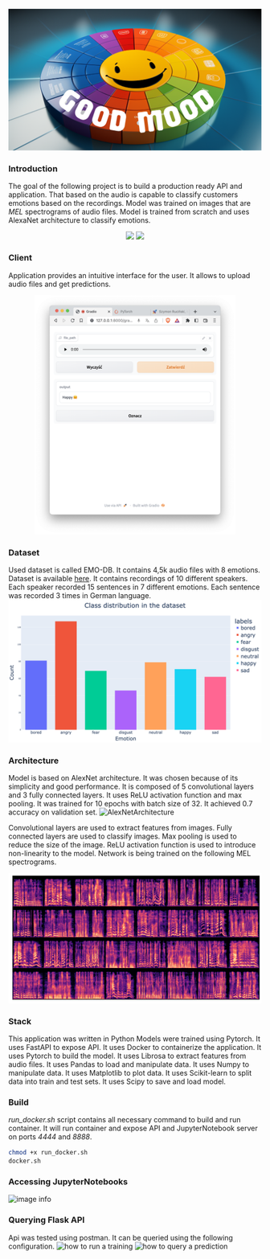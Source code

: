<p align="center">
  <img width="800" src="./documentation/good_mood.png">
</p>

### Introduction 
The goal of the following project is to build a production ready API and application. That based on the audio is capable to classify customers emotions based on the recordings. Model was trained on images that are *MEL* spectrograms of audio files. Model is trained from scratch and uses AlexaNet architecture to classify emotions.

<p align="center">
  <img width="267" src="https://t3.ftcdn.net/jpg/03/62/51/30/240_F_362513016_tKjuA71sDPPSwbJGFKMWpNN4fLCGffZP.jpg">
  <img width="267" src="https://t4.ftcdn.net/jpg/02/05/12/91/240_F_205129152_e5aBnf3Nyegz77U42HdVYOiautetG9wl.jpg">
</p>


### Client
Application provides an intuitive interface for the user. It allows to upload audio files and get predictions.

<p align="center">
  <img width="400" src="./documentation/gui.png">
</p>

### Dataset
Used dataset is called EMO-DB. It contains 4,5k audio files with 8 emotions. Dataset is available [here](https://www.emodb.bilderbar.info/download/). It contains recordings of 10 different speakers. Each speaker recorded 15 sentences in 7 different emotions. Each sentence was recorded 3 times in German language.
![image info](./documentation/dataset_summary.png)

### Architecture
Model is based on AlexNet architecture. It was chosen because of its simplicity and good performance. It is composed of 5 convolutional layers and 3 fully connected layers. It uses ReLU activation function and max pooling. It was trained for 10 epochs with batch size of 32. It achieved 0.7 accuracy on validation set.
![AlexNetArchitecture](https://www.saagie.com/wp-content/uploads/2017/11/Capture-de%CC%81cran-2020-08-21-a%CC%80-15.34.12.png)

Convolutional layers are used to extract features from images. Fully connected layers are used to classify images. Max pooling is used to reduce the size of the image. ReLU activation function is used to introduce non-linearity to the model. Network is being trained on the following MEL spectrograms.

![image info](./documentation/mel_spectrogram.png)

### Stack
This application was written in Python Models were trained using Pytorch. It uses FastAPI to expose API.
It uses Docker to containerize the application. It uses Pytorch to build the model. It uses Librosa to extract features from audio files. It uses Pandas to load and manipulate data. It uses Numpy to manipulate data. It uses Matplotlib to plot data. It uses Scikit-learn to split data into train and test sets. It uses Scipy to save and load model.
### Build 
*run_docker.sh* script contains all necessary command to build and run container.
It will run container and expose API and JupyterNotebook server on ports *4444* and *8888*.

 ```sh
 chmod +x run_docker.sh
 docker.sh
 ```

### Accessing JupyterNotebooks 
![image info](./documentation/jupyter.png)
### Querying Flask API 
Api was tested using postman. It can be queried using the following configuration.
![how to run a training](./documentation/api_train.png)
![how to query a prediction](./documentation/api_predict.png)
